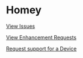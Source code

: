 # Homey

[View Issues](https://github.com/athombv/homey/issues?utf8=%E2%9C%93&q=is%3Aopen+is%3Aissue+-label%3Aenhancement+)

[View Enhancement Requests](https://github.com/athombv/homey/issues?utf8=%E2%9C%93&q=is%3Aopen+is%3Aissue+label%3Aenhancement+)

[Request support for a Device](https://go.athom.com/request-device-support)
